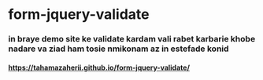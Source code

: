 # form-jquery-validate

### in braye demo site ke validate kardam vali rabet karbarie khobe nadare va ziad ham tosie nmikonam az in estefade konid
#### https://tahamazaherii.github.io/form-jquery-validate/



